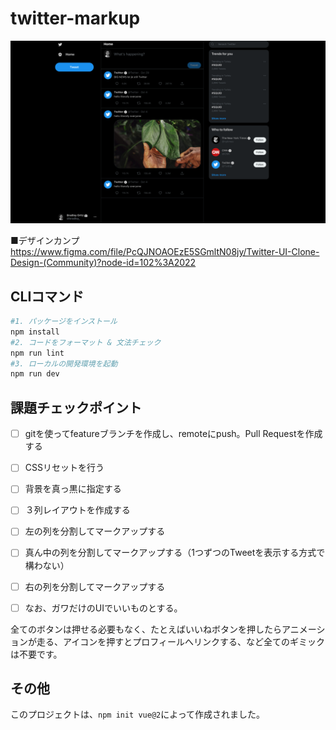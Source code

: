 # twitter-markup
![alt text](https://github.com/mikana0918/twitter-markup/blob/main/imgs/example.png?raw=true)

■デザインカンプ
https://www.figma.com/file/PcQJNOAOEzE5SGmltN08jy/Twitter-UI-Clone-Design-(Community)?node-id=102%3A2022

## CLIコマンド
```bash
#1. パッケージをインストール
npm install
#2. コードをフォーマット & 文法チェック
npm run lint
#3. ローカルの開発環境を起動
npm run dev
```

## 課題チェックポイント
- [ ] gitを使ってfeatureブランチを作成し、remoteにpush。Pull Requestを作成する
- [ ] CSSリセットを行う
- [ ] 背景を真っ黒に指定する
- [ ] ３列レイアウトを作成する
- [ ] 左の列を分割してマークアップする
- [ ] 真ん中の列を分割してマークアップする（1つずつのTweetを表示する方式で構わない）
- [ ] 右の列を分割してマークアップする
- [ ] なお、ガワだけのUIでいいものとする。


全てのボタンは押せる必要もなく、たとえばいいねボタンを押したらアニメーションが走る、アイコンを押すとプロフィールへリンクする、など全てのギミックは不要です。

## その他
このプロジェクトは、`npm init vue@2`によって作成されました。
